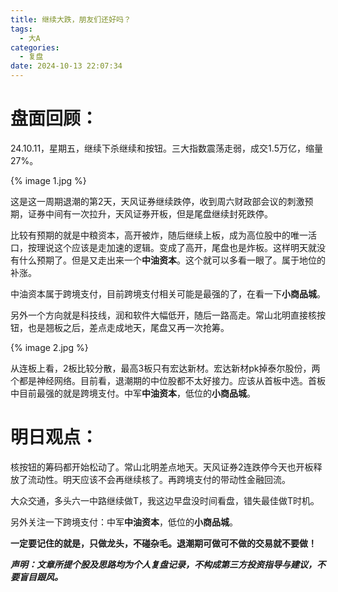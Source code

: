```yaml
---
title: 继续大跌，朋友们还好吗？
tags:
  - 大A
categories:
  - 复盘
date: 2024-10-13 22:07:34
---
```




# 盘面回顾：

24.10.11，星期五，继续下杀继续和按钮。三大指数震荡走弱，成交1.5万亿，缩量27%。

{% image 1.jpg %}

这是这一周期退潮的第2天，天风证券继续跌停，收到周六财政部会议的刺激预期，证券中间有一次拉升，天风证券开板，但是尾盘继续封死跌停。

比较有预期的就是中粮资本，高开被炸，随后继续上板，成为高位股中的唯一活口，按理说这个应该是走加速的逻辑。变成了高开，尾盘也是炸板。这样明天就没有什么预期了。但是又走出来一个**中油资本**。这个就可以多看一眼了。属于地位的补涨。

中油资本属于跨境支付，目前跨境支付相关可能是最强的了，在看一下**小商品城**。

另外一个方向就是科技线，润和软件大幅低开，随后一路高走。常山北明直接核按钮，也是翘板之后，差点走成地天，尾盘又再一次抢筹。



{% image 2.jpg %}

从连板上看，2板比较分散，最高3板只有宏达新材。宏达新材pk掉泰尔股份，两个都是神经网络。目前看，退潮期的中位股都不太好接力。应该从首板中选。首板中目前最强的就是跨境支付。中军**中油资本**，低位的**小商品城**。





# 明日观点：

核按钮的筹码都开始松动了。常山北明差点地天。天风证券2连跌停今天也开板释放了流动性。明天应该不会再继续核了。再跨境支付的带动性金融回流。

大众交通，多头六一中路继续做T，我这边早盘没时间看盘，错失最佳做T时机。

另外关注一下跨境支付：中军**中油资本**，低位的**小商品城**。



**一定要记住的就是，只做龙头，不碰杂毛。退潮期可做可不做的交易就不要做！**



***声明：文章所提个股及思路均为个人复盘记录，不构成第三方投资指导与建议，不要盲目跟风。***
